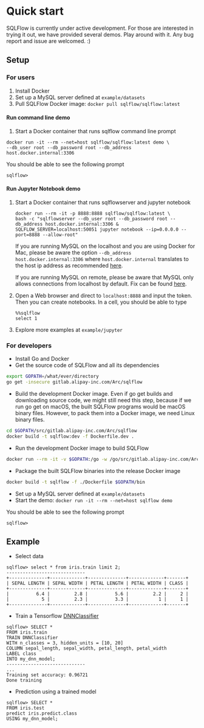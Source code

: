 # Quick start

SQLFlow is currently under active development. For those are interested in trying
it out, we have provided several demos. Play around with it. Any bug report and
issue are welcomed. :)

## Setup

### For users

1. Install Docker
1. Set up a MySQL server defined at `example/datasets`
1. Pull SQLFlow Docker image: `docker pull sqlflow/sqlflow:latest`

#### Run command line demo

1. Start a Docker container that runs sqlflow command line prompt

```
docker run -it --rm --net=host sqlflow/sqlflow:latest demo \
--db_user root --db_password root --db_address host.docker.internal:3306
```

You should be able to see the following prompt

```
sqlflow>
```

#### Run Jupyter Notebook demo

1. Start a Docker container that runs sqlflowserver and jupyter notebook
   ```
   docker run --rm -it -p 8888:8888 sqlflow/sqlflow:latest \
   bash -c "sqlflowserver --db_user root --db_password root --db_address host.docker.internal:3306 &
   SQLFLOW_SERVER=localhost:50051 jupyter notebook --ip=0.0.0.0 --port=8888 --allow-root"
   ```

   If you are running MySQL on the localhost and you are using Docker for Mac, please
   be aware the option `--db_address host.docker.internal:3306` where
   `host.docker.internal` translates to the host ip address as recommended [here](https://docs.docker.com/docker-for-mac/networking/).

   If you are running MySQL on remote, please be aware that MySQL only allows connections
   from localhost by default. Fix can be found [here](https://stackoverflow.com/questions/14779104/how-to-allow-remote-connection-to-mysql).

1. Open a Web browser and direct to `localhost:8888` and input the token. Then you
can create notebooks. In a cell, you should be able to type

   ```
   %%sqlflow
   select 1
   ```

1. Explore more examples at `example/jupyter`

### For developers

- Install Go and Docker
- Get the source code of SQLFlow and all its dependencies
```bash
export GOPATH=/what/ever/directory
go get -insecure gitlab.alipay-inc.com/Arc/sqlflow
```
- Build the development Docker image. Even if go get builds and downloading source code,
we might still need this step, because if we run go get on macOS, the built SQLFlow
programs would be macOS binary files. However, to pack them into a Docker image,
we need Linux binary files.
```bash
cd $GOPATH/src/gitlab.alipay-inc.com/Arc/sqlflow
docker build -t sqlflow:dev -f Dockerfile.dev .
```
- Run the development Docker image to build SQLFlow
```bash
docker run --rm -it -v $GOPATH:/go -w /go/src/gitlab.alipay-inc.com/Arc/sqlflow sqlflow:dev
```
- Package the built SQLFlow binaries into the release Docker image
```bash
docker build -t sqlflow -f ./Dockerfile $GOPATH/bin
```
- Set up a MySQL server defined at `example/datasets`
- Start the demo: `docker run -it --rm --net=host sqlflow demo`

You should be able to see the following prompt

```
sqlflow> 
```

## Example

- Select data
```
sqlflow> select * from iris.train limit 2;
-----------------------------
+--------------+-------------+--------------+-------------+-------+
| SEPAL LENGTH | SEPAL WIDTH | PETAL LENGTH | PETAL WIDTH | CLASS |
+--------------+-------------+--------------+-------------+-------+
|          6.4 |         2.8 |          5.6 |         2.2 |     2 |
|            5 |         2.3 |          3.3 |           1 |     1 |
+--------------+-------------+--------------+-------------+-------+
```
- Train a Tensorflow [DNNClassifier](https://www.tensorflow.org/api_docs/python/tf/estimator/DNNClassifier)
```
sqlflow> SELECT *
FROM iris.train
TRAIN DNNClassifier
WITH n_classes = 3, hidden_units = [10, 20]
COLUMN sepal_length, sepal_width, petal_length, petal_width
LABEL class
INTO my_dnn_model;
-----------------------------
...
Training set accuracy: 0.96721
Done training
```
- Prediction using a trained model
```
sqlflow> SELECT *
FROM iris.test
predict iris.predict.class
USING my_dnn_model;
```
